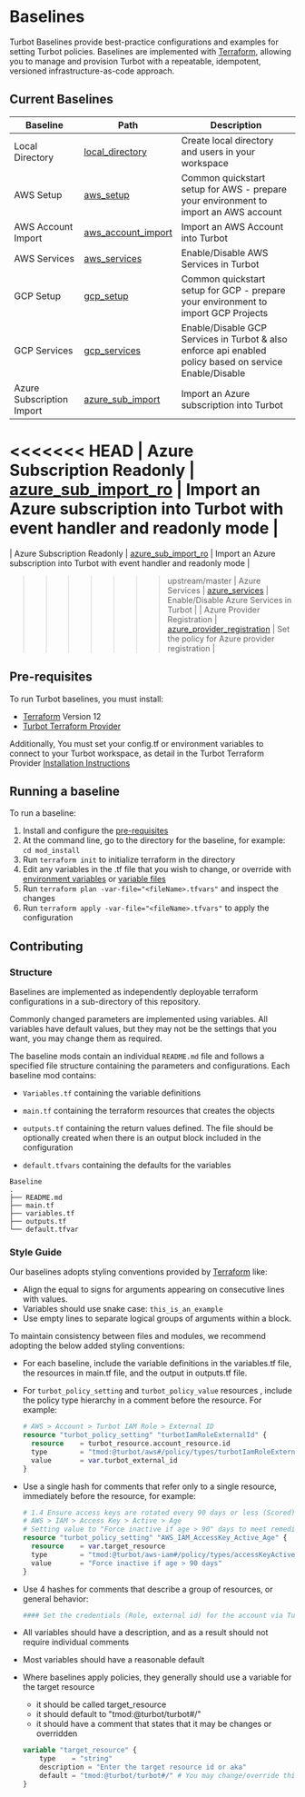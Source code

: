 # Baselines

Turbot Baselines provide best-practice configurations and examples for setting Turbot policies. Baselines are implemented with [Terraform](https://www.terraform.io), allowing you to manage and provision Turbot with a repeatable, idempotent, versioned infrastructure-as-code approach.

## Current Baselines

| Baseline                    | Path                                                               | Description                                                                                             |
| --------------------------- | ------------------------------------------------------------------ | ------------------------------------------------------------------------------------------------------- |
| Local Directory             | [local_directory](./turbot/local_directory)                        | Create local directory and users in your workspace                                                      |
| AWS Setup                   | [aws_setup](./aws/aws_setup)                                       | Common quickstart setup for AWS - prepare your environment to import an AWS account                     |
| AWS Account Import          | [aws_account_import](./aws/aws_account_import)                     | Import an AWS Account into Turbot                                                                       |
| AWS Services                | [aws_services](./aws/aws_services)                                 | Enable/Disable AWS Services in Turbot                                                                   |
| GCP Setup                   | [gcp_setup](./gcp/gcp_setup)                                       | Common quickstart setup for GCP - prepare your environment to import GCP Projects                       |
| GCP Services                | [gcp_services](./gcp/gcp_services)                                 | Enable/Disable GCP Services in Turbot & also enforce api enabled policy based on service Enable/Disable |
| Azure Subscription Import   | [azure_sub_import](./azure/azure_sub_import)                       | Import an Azure subscription into Turbot                                                                |
<<<<<<< HEAD
| Azure Subscription Readonly | [azure_sub_import_ro](./azure/azure_sub_create_then_import_ro)                    | Import an Azure subscription into Turbot with event handler and readonly mode                           |
=======
| Azure Subscription Readonly | [azure_sub_import_ro](./azure/azure_sub_create_then_import_ro)     | Import an Azure subscription into Turbot with event handler and readonly mode                           |
>>>>>>> upstream/master
| Azure Services              | [azure_services](./azure/azure_services)                           | Enable/Disable Azure Services in Turbot                                                                 |
| Azure Provider Registration | [azure_provider_registration](./azure/azure_provider_registration) | Set the policy for Azure provider registration                                                          |

## Pre-requisites

To run Turbot baselines, you must install:

- [Terraform](https://www.terraform.io) Version 12
- [Turbot Terraform Provider](https://turbot.com/v5/docs/reference/terraform/provider)

Additionally, You must set your config.tf or environment variables to connect to your Turbot workspace, as detail in the Turbot Terraform Provider [Installation Instructions](https://turbot.com/v5/docs/reference/terraform/provider)

## Running a baseline

To run a baseline:

1. Install and configure the [pre-requisites](#pre-requisites)
1. At the command line, go to the directory for the baseline, for example: `cd mod_install`
1. Run `terraform init` to initialize terraform in the directory
1. Edit any variables in the .tf file that you wish to change, or override with [environment variables](https://www.terraform.io/docs/commands/environment-variables.html) or [variable files](https://www.terraform.io/docs/configuration/variables.html#variable-definitions-tfvars-files)
1. Run `terraform plan -var-file="<fileName>.tfvars"` and inspect the changes
1. Run `terraform apply -var-file="<fileName>.tfvars"` to apply the configuration

## Contributing

### Structure

Baselines are implemented as independently deployable terraform configurations in a sub-directory of this repository.

Commonly changed parameters are implemented using variables. All variables have default values, but they may not be the settings that you want, you may change them as required.

The baseline mods contain an individual `README.md` file and follows a specified file structure containing the parameters and configurations. Each baseline mod contains:

- `Variables.tf` containing the variable definitions

- `main.tf` containing the terraform resources that creates the objects

- `outputs.tf` containing the return values defined. The file should be optionally created when there is an output block included in the configuration

- `default.tfvars` containing the defaults for the variables

```
Baseline
.
├── README.md
├── main.tf
├── variables.tf
├── outputs.tf
└── default.tfvar
```

### Style Guide

Our baselines adopts styling conventions provided by [Terraform](https://www.terraform.io/docs/configuration/style.html) like:

- Align the equal to signs for arguments appearing on consecutive lines with values.
- Variables should use snake case: `this_is_an_example`
- Use empty lines to separate logical groups of arguments within a block.

To maintain consistency between files and modules, we recommend adopting the below added styling conventions:

- For each baseline, include the variable definitions in the variables.tf file, the resources in main.tf file, and the output in outputs.tf file.
- For `turbot_policy_setting` and `turbot_policy_value` resources , include the policy type hierarchy in a comment before the resource. For example:

  ```terraform
  # AWS > Account > Turbot IAM Role > External ID
  resource "turbot_policy_setting" "turbotIamRoleExternalId" {
    resource    = turbot_resource.account_resource.id
    type        = "tmod:@turbot/aws#/policy/types/turbotIamRoleExternalId"
    value       = var.turbot_external_id
  }
  ```

- Use a single hash for comments that refer only to a single resource, immediately before the resource, for example:

  ```terraform
  # 1.4 Ensure access keys are rotated every 90 days or less (Scored)
  # AWS > IAM > Access Key > Active > Age
  # Setting value to "Force inactive if age > 90" days to meet remediation
  resource "turbot_policy_setting" "AWS_IAM_AccessKey_Active_Age" {
    resource    = var.target_resource
    type        = "tmod:@turbot/aws-iam#/policy/types/accessKeyActiveAge"
    value       = "Force inactive if age > 90 days"
  }
  ```

- Use 4 hashes for comments that describe a group of resources, or general behavior:

  ```terraform
  #### Set the credentials (Role, external id) for the account via Turbot policies
  ```

- All variables should have a description, and as a result should not require individual comments
- Most variables should have a reasonable default
- Where baselines apply policies, they generally should use a variable for the target resource

  - it should be called target_resource
  - it should default to "tmod:@turbot/turbot#/"
  - it should have a comment that states that it may be changes or overridden

  ```terraform
  variable "target_resource" {
      type    = "string"
      description = "Enter the target resource id or aka"
      default = "tmod:@turbot/turbot#/" # You may change/override this value to the id of target folder or resource
  }
  ```
